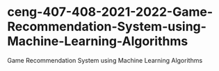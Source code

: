 # ceng-407-408-2021-2022-Game-Recommendation-System-using-Machine-Learning-Algorithms
Game Recommendation System using Machine Learning Algorithms
